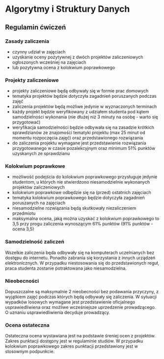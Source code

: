 # Algorytmy i Struktury Danych

## Regulamin ćwiczeń

### Zasady zaliczenia 
- czynny udział w zajęciach
- uzyskanie oceny pozytywnej z dwóch projektów zaliczeniowych ogłoszonych wcześniej na zajęciach
- lub pozytywna ocena z kolokwium poprawkowego

### Projekty zaliczeniowe 
- projekty zaliczeniowe będą odbywały się w formie prac domowych
- tematyka projektów będzie dotyczyła zagadnień poruszanych podczas zajęć
- zaliczenia projektów będą możliwe jedynie w wyznaczonych terminach
- każdy projekt będzie weryfikowany z udziałem studenta pod kątem samodzielności wykonania (nie dłużej niż 3 minuty na osobę - warto się przygotować)
- weryfikacja samodzielności będzie odbywała się na zasadzie krótkich sprawdzianów ze znajomości tematyki projektu (max 25 minut od momentu rozpoczęcia zajęć) oraz przedstawionego rozwiązania
- do zaliczenia projektu wymagane jest przedstawienie rozwiązania przygotowanego w czasie pozalekcyjnym oraz minimum 51% punktów uzyskanych ze sprawdzianu

### Kolokwium poprawkowe
- możliwość podejścia do kolokwium poprawkowego przysługuje jedynie studentom, u których nie stwierdzono niesamodzielnie wykonanych projektów zaliczeniowych
- kolokwium poprawkowe odbędzie się na (przed) ostatnich zajęciach
- tematyka kolokwium poprawkowego będzie dotyczyła zagadnień poruszanych na zajęciach 
- niesamodzielne rozwiązania będą skutkowały niezaliczeniem przedmiotu
- maksymalna ocena, jaką można uzyskać z kolokwium poprawkowego to 3,5 przy progu zaliczenia wynoszącym 61% punktów (91% punktów - ocena 3,5)

### Samodzielność zaliczeń
Wszelkie zaliczenia będa odbywały się na komputerach uczelnianych bez dostępu do internetu. Ponadto zabrania się korzystania z innych urządzeń elektronicznych. W przypadku niestosowania się do przedstawionych reguł, praca studenta zostanie potraktowana jako niesamodzielna.

### Nieobecności
Dopuszczalne są maksymalnie 2 nieobecności bez podawania przyczyny, z wyjątkiem zajęć podczas których będą odbywały się zaliczenia. 
W sytuacji wypadków losowych wymagane jest przedstawienie oficjalnego usprawiedliwiena oraz możliwe wcześniejsze uprzedzenie prowadzącego. 
O uznaniu usprawiedliwienia decyduje prowadzący. 

### Ocena ostateczna
Ostateczna ocena wystawiana jest na podstawie śreniej ocen z projektów. Zakres punktacji dostępny jest w regulaminie studiów.
W przypadku kolokwium poprawkowego zakres punktacji przedstawiony jest w stosownym podpunkcie.

